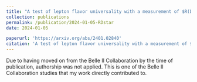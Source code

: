 ```yaml
---
title: "A test of lepton flavor universality with a measurement of $R(D$^*$) using hadronic $B$ tagging at the Belle II experiment"
collection: publications
permalink: /publication/2024-01-05-RDstar
date: 2024-01-05

paperurl: 'https://arxiv.org/abs/2401.02840'
citation: 'A test of lepton flavor universality with a measurement of $R(D$^*$) using hadronic $B$ tagging at the Belle II experiment, Belle II Collaboration, 2024, arXiv:2401.02840, hep-ex'
---
```


Due to having moved on from the Belle II Collaboration by the time of publication, authorship was not applied. This is one of the Belle II Collaboration studies that my work directly contributed to.